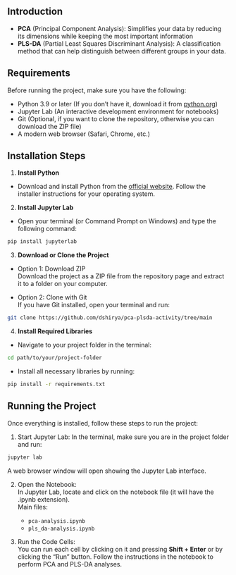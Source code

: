
## Introduction 

* **PCA** (Principal Component Analysis): Simplifies your data by reducing its dimensions while keeping the most important information
* **PLS-DA** (Partial Least Squares Discriminant Analysis): A classification method that can help distinguish between different groups in your data.

## Requirements

Before running the project, make sure you have the following:
* Python 3.9 or later (If you don’t have it, download it from [python.org](https://www.python.org))
* Jupyter Lab (An interactive development environment for notebooks)
* Git (Optional, if you want to clone the repository, otherwise you can download the ZIP file)
* A modern web browser (Safari, Chrome, etc.)

## Installation Steps

1. **Install Python**
* Download and install Python from the [official website](https://www.python.org). Follow the installer instructions for your operating system.
2. **Install Jupyter Lab**
* Open your terminal (or Command Prompt on Windows) and type the following command:
```bash
pip install jupyterlab
```
  
3. **Download or Clone the Project**
*  Option 1: Download ZIP  
Download the project as a ZIP file from the repository page and extract it to a folder on your computer.

* Option 2: Clone with Git  
If you have Git installed, open your terminal and run:
```bash
git clone https://github.com/dshirya/pca-plsda-activity/tree/main
```
4. **Install Required Libraries**
* Navigate to your project folder in the terminal:
```bash
cd path/to/your/project-folder
```
* Install all necessary libraries by running:

```bash
pip install -r requirements.txt
```

## Running the Project

Once everything is installed, follow these steps to run the project:
1.	Start Jupyter Lab: 
In the terminal, make sure you are in the project folder and run:
```bash
jupyter lab
```
A web browser window will open showing the Jupyter Lab interface.

2.	Open the Notebook:  
In Jupyter Lab, locate and click on the notebook file (it will have the .ipynb extension).  
Main files:
    * ```pca-analysis.ipynb```
    * ```pls_da-analysis.ipynb```

4.	Run the Code Cells:  
You can run each cell by clicking on it and pressing **Shift + Enter** or by clicking the “Run” button. Follow the instructions in the notebook to perform PCA and PLS-DA analyses.

